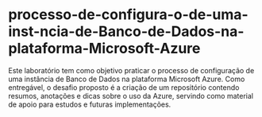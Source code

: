 # processo-de-configura-o-de-uma-inst-ncia-de-Banco-de-Dados-na-plataforma-Microsoft-Azure
Este laboratório tem como objetivo praticar o processo de configuração de uma instância de Banco de Dados na plataforma Microsoft Azure. Como entregável, o desafio proposto é a criação de um repositório contendo resumos, anotações e dicas sobre o uso da Azure, servindo como material de apoio para estudos e futuras implementações.

